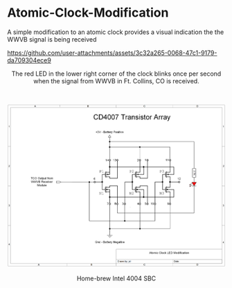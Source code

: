 # Atomic-Clock-Modification
A simple modification to an atomic clock provides a visual indication the the WWVB signal is being received


https://github.com/user-attachments/assets/3c32a265-0068-47c1-9179-da709304ece9
<p align="center">The red LED in the lower right corner of the clock blinks once per second when the signal from WWVB in Ft. Collins, CO is received.</p><br>

<p align="center"><img src="/images/Atomic Clock Modification.png"/>
<p align="center">Home-brew Intel 4004 SBC</p><br>

